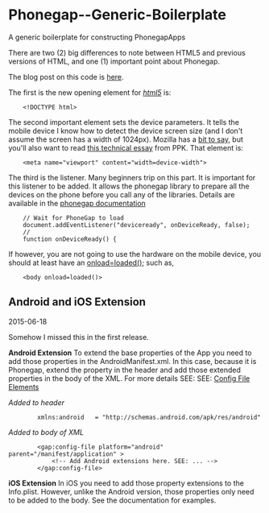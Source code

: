 # Phonegap--Generic-Boilerplate #
A generic boilerplate for constructing PhonegapApps

There are two (2) big differences to note between HTML5 and previous versions of HTML, and one (1) important point about Phonegap.

The blog post on this code is [here](http://codesnippets.altervista.org/blog/2015/BLOG.2015-06-10.jssnippets.html).

The first is the new opening element for [*html5*](http://www.w3schools.com/tags/tag_doctype.asp) is:

```
	<!DOCTYPE html>
```

The second important element sets the device parameters. It tells the mobile device I know how to detect the device screen size (and I don't assume the screen has a width of 1024px). Mozilla has a [bit to say](https://developer.mozilla.org/en-US/docs/Mozilla/Mobile/Viewport_meta_tag), but you'll also want to read [this technical essay](http://www.quirksmode.org/blog/archives/2010/04/a_pixel_is_not.html) from PPK. That element is:

```
	<meta name="viewport" content="width=device-width">
```

The third is the listener. Many beginners trip on this part. It is important for this listener to be added. It allows the phonegap library to prepare all the devices on the phone before you call any of the libraries. Details are available in the [phonegap documentation](http://docs.phonegap.com/en/4.0.0/cordova_events_events.md.html#deviceready)

```
	// Wait for PhoneGap to load
	document.addEventListener("deviceready", onDeviceReady, false);
	//
	function onDeviceReady() {
```

If however, you are not going to use the hardware on the mobile device, you should at least have an [onload=loaded()](http://www.w3schools.com/jsref/event_onload.asp); such as,

```
	<body onload=loaded()>
```

## Android and iOS Extension ##
2015-06-18

Somehow I missed this in the first release. 

**Android Extension**
To extend the base properties of the App you need to add those properties in the AndroidManifest.xml. In this case, because it is Phonegap, extend the property in the header and add those extended properties in the body of the XML. For more details SEE: SEE: [Config File Elements](http://docs.build.phonegap.com/en_US/configuring_config_file_element.md.html#Config%20File%20Elements)


*Added to header*
```
        xmlns:android   = "http://schemas.android.com/apk/res/android"
```

*Added to body of XML*
```
        <gap:config-file platform="android" parent="/manifest/application" >
            <!-- Add Android extensions here. SEE: ... -->
        </gap:config-file>
```

**iOS Extension**
In iOS you need to add those property extensions to the Info.plist. However, unlike the Android version, those properties only need to be added to the body. See the documentation for examples.


